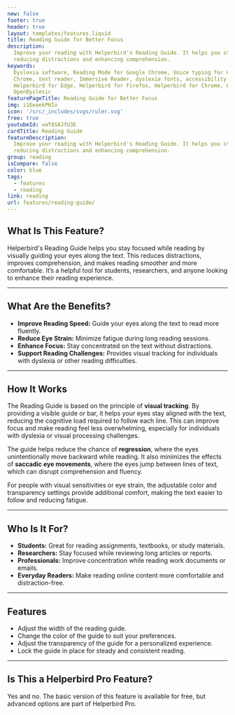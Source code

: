 ```yaml
---
new: false
footer: true
header: true
layout: templates/features.liquid
title: Reading Guide for Better Focus
description:
  Improve your reading with Helperbird's Reading Guide. It helps you stay focused on the text,
  reducing distractions and enhancing comprehension.
keywords:
  Dyslexia software, Reading Mode for Google Chrome, Voice typing for Chrome, Text to speech for
  Chrome, text reader, Immersive Reader, dyslexia fonts, accessibility software, dyslexia software,
  Helperbird for Edge, Helperbird for Firefox, Helperbird for Chrome, Opendyslexic for Chrome,
  OpenDyslexic
featurePageTitle: Reading Guide for Better Focus
img: i1EeaekPHIo
icon: '/src/_includes/svgs/ruler.svg'
free: true
youtubeId: vwT8SAJfU3E
cardTitle: Reading Guide
featureDescription:
  Improve your reading with Helperbird's Reading Guide. It helps you stay focused on the text,
  reducing distractions and enhancing comprehension.
group: reading
isCompare: false 
color: blue
tags:
  - features
  - reading
link: reading
url: features/reading-guide/
---
```



## What Is This Feature?

Helperbird's Reading Guide helps you stay focused while reading by visually guiding your eyes along the text. This reduces distractions, improves comprehension, and makes reading smoother and more comfortable. It’s a helpful tool for students, researchers, and anyone looking to enhance their reading experience.

---

## What Are the Benefits?

- **Improve Reading Speed:** Guide your eyes along the text to read more fluently.  
- **Reduce Eye Strain:** Minimize fatigue during long reading sessions.  
- **Enhance Focus:** Stay concentrated on the text without distractions.  
- **Support Reading Challenges:** Provides visual tracking for individuals with dyslexia or other reading difficulties.  

---

## How It Works

The Reading Guide is based on the principle of **visual tracking**. By providing a visible guide or bar, it helps your eyes stay aligned with the text, reducing the cognitive load required to follow each line. This can improve focus and make reading feel less overwhelming, especially for individuals with dyslexia or visual processing challenges.

The guide helps reduce the chance of **regression**, where the eyes unintentionally move backward while reading. It also minimizes the effects of **saccadic eye movements**, where the eyes jump between lines of text, which can disrupt comprehension and fluency.

For people with visual sensitivities or eye strain, the adjustable color and transparency settings provide additional comfort, making the text easier to follow and reducing fatigue.

---

## Who Is It For?

- **Students:** Great for reading assignments, textbooks, or study materials.  
- **Researchers:** Stay focused while reviewing long articles or reports.  
- **Professionals:** Improve concentration while reading work documents or emails.  
- **Everyday Readers:** Make reading online content more comfortable and distraction-free.

---

## Features

- Adjust the width of the reading guide.  
- Change the color of the guide to suit your preferences.  
- Adjust the transparency of the guide for a personalized experience.  
- Lock the guide in place for steady and consistent reading.  

---

## Is This a Helperbird Pro Feature?

Yes and no. The basic version of this feature is available for free, but advanced options are part of Helperbird Pro.
